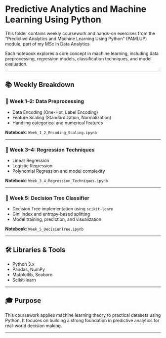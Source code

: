 # Predictive Analytics and Machine Learning Using Python

This folder contains weekly coursework and hands-on exercises from the "Predictive Analytics and Machine Learning Using Python" (PAMLUP) module, part of my MSc in Data Analytics

Each notebook explores a core concept in machine learning, including data preprocessing, regression models, classification techniques, and model evaluation.

---

## 📚 Weekly Breakdown

### 📘 Week 1–2: Data Preprocessing
- Data Encoding (One-Hot, Label Encoding)
- Feature Scaling (Standardization, Normalization)
- Handling categorical and numerical features

**Notebook**: `Week_1_2_Encoding_Scaling.ipynb`

---

### 📘 Week 3–4: Regression Techniques
- Linear Regression
- Logistic Regression
- Polynomial Regression and model complexity

**Notebook**: `Week_3_4_Regression_Techniques.ipynb`

---

### 📘 Week 5: Decision Tree Classifier
- Decision Tree implementation using `scikit-learn`
- Gini index and entropy-based splitting
- Model training, prediction, and visualization

**Notebook**: `Week_5_DecisionTree.ipynb`

---

## 🛠️ Libraries & Tools
- Python 3.x
- Pandas, NumPy
- Matplotlib, Seaborn
- Scikit-learn

---

## 🎓 Purpose
This coursework applies machine learning theory to practical datasets using Python. It focuses on building a strong foundation in predictive analytics for real-world decision making.

---

